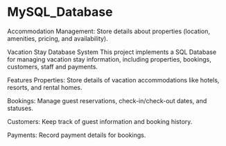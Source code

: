 # MySQL_Database
Accommodation Management: Store details about properties (location, amenities, pricing, and availability).

Vacation Stay Database System
This project implements a SQL Database for managing vacation stay information, including properties, bookings, customers, staff  and  payments.

Features
Properties: Store details of vacation accommodations like hotels, resorts, and rental homes.

Bookings: Manage guest reservations, check-in/check-out dates, and statuses.

Customers: Keep track of guest information and booking history.

Payments: Record payment details for bookings.
